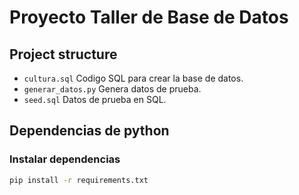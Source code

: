 # Proyecto Taller de Base de Datos

## Project structure

- `cultura.sql` Codigo SQL para crear la base de datos.
- `generar_datos.py` Genera datos de prueba.
- `seed.sql` Datos de prueba en SQL.

## Dependencias de python

### Instalar dependencias

```bash
pip install -r requirements.txt
```
